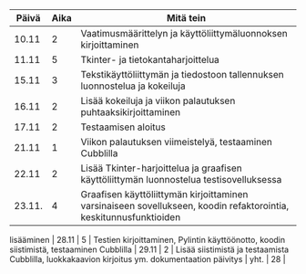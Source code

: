 | **Päivä** | **Aika** | **Mitä tein** |
| --------- | -------- | ------------- |
| 10.11 |  2 | Vaatimusmäärittelyn ja käyttöliittymäluonnoksen kirjoittaminen |
| 11.11 |  5 | Tkinter- ja tietokantaharjoittelua
| 15.11 |  3 | Tekstikäyttöliittymän ja tiedostoon tallennuksen  luonnostelua ja kokeiluja
| 16.11 |  2 | Lisää kokeiluja ja viikon palautuksen puhtaaksikirjoittaminen
| 17.11 |  2 | Testaamisen aloitus
| 21.11 |  1 | Viikon palautuksen viimeistelyä, testaaminen Cubblilla
| 22.11 |  2 | Lisää Tkinter-harjoittelua ja graafisen käyttöliittymän luonnostelua testisovelluksessa
| 23.11.|  4 | Graafisen käyttöliittymän kirjoittaminen varsinaiseen sovellukseen, koodin refaktorointia, keskitunnusfunktioiden 
lisääminen
| 28.11 |  5 | Testien kirjoittaminen, Pylintin käyttöönotto, koodin siistimistä, testaaminen Cubblilla
| 29.11 |  2 | Lisää siistimistä ja testaamista Cubblilla, luokkakaavion kirjoitus ym. dokumentaation päivitys
| yht.  | 28 | 
